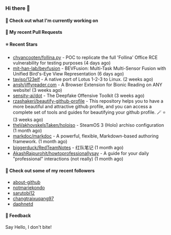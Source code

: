 ### Hi there 👋

#### 👷 Check out what I'm currently working on

#### 🔨 My recent Pull Requests


#### ⭐ Recent Stars

- [chvancooten/follina.py](https://github.com/chvancooten/follina.py) - POC to replicate the full &#39;Follina&#39; Office RCE vulnerability for testing purposes (4 days ago)
- [mit-han-lab/bevfusion](https://github.com/mit-han-lab/bevfusion) - BEVFusion: Multi-Task Multi-Sensor Fusion with Unified Bird&#39;s-Eye View Representation (6 days ago)
- [taviso/123elf](https://github.com/taviso/123elf) - A native port of Lotus 1-2-3 to Linux. (2 weeks ago)
- [ansh/jiffyreader.com](https://github.com/ansh/jiffyreader.com) - A Browser Extension for Bionic Reading on ANY website! (3 weeks ago)
- [sensity-ai/dot](https://github.com/sensity-ai/dot) - The Deepfake Offensive Toolkit (3 weeks ago)
- [rzashakeri/beautify-github-profile](https://github.com/rzashakeri/beautify-github-profile) - This repository helps you to have a more beautiful and attractive github profile, and you can access a complete set of tools and guides for beautifying your github profile. 🪄 ⭐ (3 weeks ago)
- [theVakhovskeIsTaken/holoiso](https://github.com/theVakhovskeIsTaken/holoiso) - SteamOS 3 (Holo) archiso configuration (1 month ago)
- [markdoc/markdoc](https://github.com/markdoc/markdoc) - A powerful, flexible, Markdown-based authoring framework. (1 month ago)
- [biggerduck/RedTeamNotes](https://github.com/biggerduck/RedTeamNotes) - 红队笔记 (1 month ago)
- [AkashRajpurohit/howtoprofessionallysay](https://github.com/AkashRajpurohit/howtoprofessionallysay) - A guide for your daily &#34;professional&#34; interactions (not really) (1 month ago)

#### 👯 Check out some of my recent followers

- [about-github](https://github.com/about-github)
- [notmariekondo](https://github.com/notmariekondo)
- [sarutobi12](https://github.com/sarutobi12)
- [changtraixuqang97](https://github.com/changtraixuqang97)
- [daphnetd](https://github.com/daphnetd)

#### 💬 Feedback

Say Hello, I don't bite!